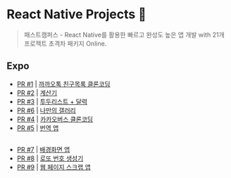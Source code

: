 # React Native Projects 🚀
> 패스트캠퍼스 - React Native를 활용한 빠르고 완성도 높은 앱 개발 with 21개 프로젝트 초격차 패키지 Online.


## Expo
- [PR #1](https://github.com/chaeyun-sim/react-native-projects/pull/1) | [까까오톡 친구목록 클론코딩](https://github.com/chaeyun-sim/react-native-projects/tree/main/kakao-friends-list)
- [PR #2](https://github.com/chaeyun-sim/react-native-projects/pull/2) | [계산기](https://github.com/chaeyun-sim/react-native-projects/tree/main/calculator)
- [PR #3](https://github.com/chaeyun-sim/react-native-projects/pull/3) | [투두리스트 + 달력](https://github.com/chaeyun-sim/react-native-projects/tree/main/todo-list)
- [PR #6](https://github.com/chaeyun-sim/react-native-projects/pull/6) | [나만의 갤러리](https://github.com/chaeyun-sim/react-native-projects/tree/main/my-gallery)
- [PR #4](https://github.com/chaeyun-sim/react-native-projects/pull/4) | [카카오버스 클론코딩](https://github.com/chaeyun-sim/react-native-projects/tree/main/kakao-bus)
- [PR #5](https://github.com/chaeyun-sim/react-native-projects/pull/5) | [번역 앱](https://github.com/chaeyun-sim/react-native-projects/tree/main/translation-app)

##

- [PR #7](https://github.com/chaeyun-sim/react-native-projects/pull/7) | [배경화면 앱](https://github.com/chaeyun-sim/react-native-projects/tree/main/wall-paper-app)
- [PR #8](https://github.com/chaeyun-sim/react-native-projects/pull/8) | [로또 번호 생성기](https://github.com/chaeyun-sim/react-native-projects/tree/main/lotto-generator)
- [PR #9](https://github.com/chaeyun-sim/react-native-projects/pull/9) | [웹 페이지 스크랩 앱](https://github.com/chaeyun-sim/react-native-projects/tree/main/webpage-clipping-app)
